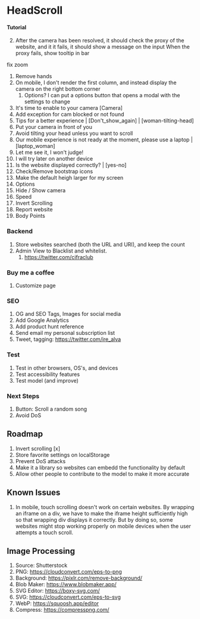 # HeadScroll

#### Tutorial

2. After the camera has been resolved, it should check the proxy of the website, and it it fails, it should show a message on the input
When the proxy fails, show tooltip in bar

fix zoom
1. Remove hands
2. On mobile, I don't render the first column, and instead display the camera on the right bottom corner
   1. Options? I can put a options button that opens a modal with the settings to change
3.  It's time to enable to your camera [Camera]
   2. Add exception for cam blocked or not found
4.  Tips for a better experience | [Don't_show_again] | [woman-tilting-head]
   3. Put your camera in front of you
   4. Avoid tilting your head unless you want to scroll
5.  Our mobile experience is not ready at the moment, please use a laptop | [laptop_woman] 
   5. Let me see it, I won't judge!
   6.  I will try later on another device
6.  Is the website displayed correctly? | [yes-no]
7.  Check/Remove bootstrap icons
8.  Make the default heigh larger for my screen
9.  Options
   7.  Hide / Show camera
   8.  Speed
   9.  Invert Scrolling
   10. Report website
   11. Body Points

### Backend

1. Store websites searched (both the URL and URI), and keep the count
2. Admin View to Blacklist and whitelist.
   1. https://twitter.com/cifraclub

### Buy me a coffee

1. Customize page

### SEO

1. OG and SEO Tags, Images for social media
2. Add Google Analytics
4. Add product hunt reference
5. Send email my personal subscription list
6. Tweet, tagging: https://twitter.com/ire_alva

### Test

1. Test in other browsers, OS's, and devices
2. Test accessibility features
3. Test model (and improve)

### Next Steps

1. Button: Scroll a random song
2. Avoid DoS 

## Roadmap

1. Invert scrolling [x]
1. Store favorite settings on localStorage
2. Prevent DoS attacks
3. Make it a library so websites can embedd the functionality by default
4. Allow other people to contribute to the model to make it more accurate

## Known Issues

1. In mobile, touch scrolling doesn't work on certain websites. By wrapping an iframe on a div, we have to make the iframe height sufficiently high so that wrapping div displays it correctly. But by doing so, some websites might stop working properly on mobile devices when the user attempts a touch scroll.

## Image Processing

1. Source: Shutterstock
2. PNG: https://cloudconvert.com/eps-to-png
3. Background: https://pixlr.com/remove-background/
4. Blob Maker: https://www.blobmaker.app/
5. SVG Editor: https://boxy-svg.com/
6. SVG: https://cloudconvert.com/eps-to-svg
7. WebP: https://squoosh.app/editor
8. Compress: https://compresspng.com/